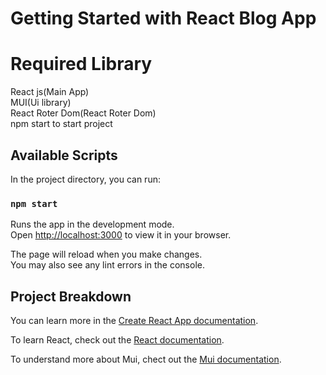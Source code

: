 # Getting Started with React Blog App
# Required Library
React js(Main App)\
MUI(Ui library)\
React Roter Dom(React Roter Dom)\
npm start to start project
## Available Scripts

In the project directory, you can run:

### `npm start`

Runs the app in the development mode.\
Open [http://localhost:3000](http://localhost:3000) to view it in your browser.

The page will reload when you make changes.\
You may also see any lint errors in the console.

## Project Breakdown

You can learn more in the [Create React App documentation](https://facebook.github.io/create-react-app/docs/getting-started).

To learn React, check out the [React documentation](https://reactjs.org/).

To understand more about Mui, chect out the [Mui documentation](https://mui.com/).


